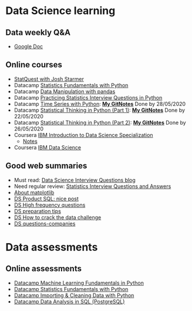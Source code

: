 # Data Science learning
## Data weekly Q&A 
* [Google Doc](https://docs.google.com/document/d/1wx5IKBBwo9QEmnLCsHXE8m7sBHK30G46WnTD6q4srV8/edit?usp=sharing)

## Online courses
* [StatQuest with Josh Starmer](https://www.youtube.com/user/joshstarmer)
* Datacamp [Statistics Fundamentals with Python
](https://learn.datacamp.com/skill-tracks/statistics-fundamentals-with-python)
* Datacamp [Data Manipulation with pandas](https://learn.datacamp.com/courses/data-manipulation-with-pandas)
* Datacamp [Practicing Statistics Interview Questions in Python](https://learn.datacamp.com/courses/practicing-statistics-interview-questions-in-python)
* Datacamp [Time Series with Python](https://learn.datacamp.com/skill-tracks/time-series-with-python): [**My GitNotes**](https://github.com/QinmengLUAN/Data-MachineLearning/blob/master/Data/datacamp_TimeSeries.md) Done by 28/05/2020
* Datacamp [Statistical Thinking in Python (Part 1)](https://learn.datacamp.com/courses/statistical-thinking-in-python-part-1): [**My GitNotes**](https://github.com/QinmengLUAN/Quant-Data/blob/master/Data/datacamp_StatisticalThinkingPy.md) Done by 22/05/2020
* Datacamp [Statistical Thinking in Python (Part 2)](https://learn.datacamp.com/courses/statistical-thinking-in-python-part-2): [**My GitNotes**](https://github.com/QinmengLUAN/Data-MachineLearning/blob/master/Data/datacamp_StatisticalThinkingPy_part2.md) Done by 26/05/2020
* Coursera [IBM Introduction to Data Science Specialization](https://www.coursera.org/specializations/introduction-data-science)
  * [Notes](http://mlwiki.org/index.php/Introduction_to_Data_Science_(coursera))
* Coursera [IBM Data Science](https://www.coursera.org/professional-certificates/ibm-data-science)

## Good web summaries
* Must read: [Data Science Interview Questions blog](https://www.edureka.co/blog/interview-questions/data-science-interview-questions/)
* Need regular review: [Statistics Interview Questions and Answers](https://www.janbasktraining.com/blog/statistics-interview-questions/)
* [About matplotlib](https://zhuanlan.zhihu.com/p/93423829?utm_source=ZHShareTargetIDMore&utm_medium=social&utm_oi=549060902771699712)
* [DS Product SQL: nice post](https://www.1point3acres.com/bbs/thread-637777-1-1.html)
* [DS High frequency questions](https://www.1point3acres.com/bbs/thread-610533-1-1.html)
* [DS preparation tips](https://www.1point3acres.com/bbs/thread-641703-1-1.html)
* [DS How to crack the data challenge](https://www.1point3acres.com/bbs/interview/facebook-data-science-326201.html)
* [DS questions-companies](https://www.1point3acres.com/bbs/forum.php?mod=collection&action=view&ctid=454)

# Data assessments
## Online assessments
* [Datacamp Machine Learning Fundamentals in Python](https://assessment.datacamp.com/machine-learning-fundamentals-with-python)
* [Datacamp Statistics Fundamentals with Python](https://assessment.datacamp.com/statistics-fundamentals-with-python)
* [Datacamp Importing & Cleaning Data with Python](https://assessment.datacamp.com/importing-cleaning-data-with-python)
* [Datacamp Data Analysis in SQL (PostgreSQL)](https://assessment.datacamp.com/data-analysis-in-sql)
